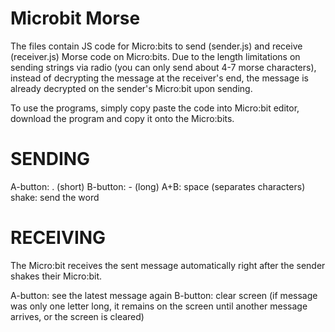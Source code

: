 # Microbit Morse

The files contain JS code for Micro:bits to send (sender.js) and receive (receiver.js) Morse code on Micro:bits. Due to the length limitations on sending strings via radio (you can only send about 4-7 morse characters), instead of decrypting the message at the receiver's end, the message is already decrypted on the sender's Micro:bit upon sending.

To use the programs, simply copy paste the code into Micro:bit editor, download the program and copy it onto the Micro:bits.

# SENDING

A-button: . (short)
B-button: - (long)
A+B: space (separates characters)
shake: send the word

# RECEIVING

The Micro:bit receives the sent message automatically right after the sender shakes their Micro:bit.

A-button: see the latest message again
B-button: clear screen (if message was only one letter long, it remains on the screen until another message arrives, or the screen is cleared)
